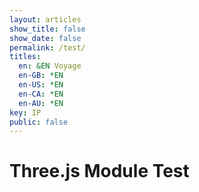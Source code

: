 ```yaml
---
layout: articles
show_title: false
show_date: false
permalink: /test/
titles:
  en: &EN Voyage
  en-GB: *EN
  en-US: *EN
  en-CA: *EN
  en-AU: *EN
key: IP
public: false
---
```


<!DOCTYPE html>
<html lang="en">
<head>
  <meta charset="UTF-8">
  <title>Three.js Module Test</title>
</head>
<body>
  <h1>Three.js Module Test</h1>
  <div id="viewer" style="width: 600px; height: 400px;"></div>

  <!-- Initialize Three.js -->
  <script type="module">
    import * as THREE from '/assets/js/three.module.js'; // Ensure this path is correct
    import { OBJLoader } from 'https://cdn.jsdelivr.net/npm/three@0.152.2/examples/jsm/loaders/OBJLoader.js';
    import { OrbitControls } from 'https://cdn.jsdelivr.net/npm/three@0.152.2/examples/jsm/controls/OrbitControls.js';

    console.log("Three.js imported:", THREE.REVISION);
    console.log("OBJLoader imported:", OBJLoader);
    console.log("OrbitControls imported:", OrbitControls);

    // Basic scene setup
    const container = document.getElementById('viewer');
    const renderer = new THREE.WebGLRenderer({ antialias: true });
    renderer.setSize(container.clientWidth, container.clientHeight);
    container.appendChild(renderer.domElement);

    const scene = new THREE.Scene();

    const camera = new THREE.PerspectiveCamera(75, container.clientWidth / container.clientHeight, 0.1, 1000);
    camera.position.z = 5;

    const ambientLight = new THREE.AmbientLight(0xcccccc, 0.4);
    scene.add(ambientLight);
    const directionalLight = new THREE.DirectionalLight(0xffffff, 0.8);
    directionalLight.position.set(1, 1, 0).normalize();
    scene.add(directionalLight);

    const controls = new OrbitControls(camera, renderer.domElement);

    // Load a simple OBJ model
    const loader = new OBJLoader();
    loader.load(
      'http://api.plantasia.space/uploads/models/4/077899da693f__Design_a_3D_model_.obj',
      (object) => {
        scene.add(object);
        console.log("Model loaded successfully.");
      },
      (xhr) => {
        console.log(`Model loading progress: ${(xhr.loaded / xhr.total * 100).toFixed(2)}%`);
      },
      (error) => {
        console.error("Error loading model:", error);
      }
    );

    function animate() {
      requestAnimationFrame(animate);
      controls.update();
      renderer.render(scene, camera);
    }

    animate();
  </script>
</body>
</html>
